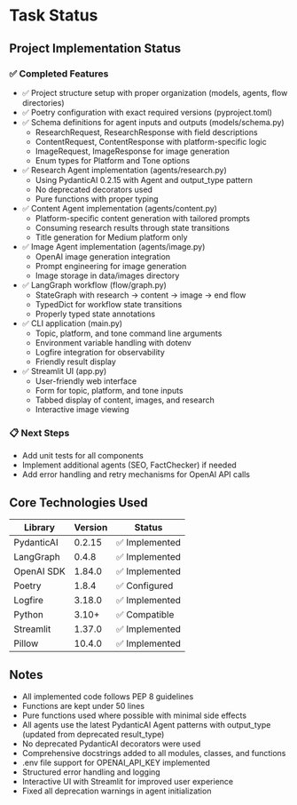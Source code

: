 # Task Status

## Project Implementation Status

### ✅ Completed Features
- ✅ Project structure setup with proper organization (models, agents, flow directories)
- ✅ Poetry configuration with exact required versions (pyproject.toml)
- ✅ Schema definitions for agent inputs and outputs (models/schema.py)
  - ResearchRequest, ResearchResponse with field descriptions
  - ContentRequest, ContentResponse with platform-specific logic
  - ImageRequest, ImageResponse for image generation
  - Enum types for Platform and Tone options
- ✅ Research Agent implementation (agents/research.py)
  - Using PydanticAI 0.2.15 with Agent and output_type pattern
  - No deprecated decorators used
  - Pure functions with proper typing
- ✅ Content Agent implementation (agents/content.py)
  - Platform-specific content generation with tailored prompts
  - Consuming research results through state transitions
  - Title generation for Medium platform only
- ✅ Image Agent implementation (agents/image.py)
  - OpenAI image generation integration
  - Prompt engineering for image generation
  - Image storage in data/images directory
- ✅ LangGraph workflow (flow/graph.py)
  - StateGraph with research → content → image → end flow
  - TypedDict for workflow state transitions
  - Properly typed state annotations
- ✅ CLI application (main.py)
  - Topic, platform, and tone command line arguments
  - Environment variable handling with dotenv
  - Logfire integration for observability
  - Friendly result display
- ✅ Streamlit UI (app.py)
  - User-friendly web interface
  - Form for topic, platform, and tone inputs
  - Tabbed display of content, images, and research
  - Interactive image viewing

### 📋 Next Steps
- Add unit tests for all components
- Implement additional agents (SEO, FactChecker) if needed
- Add error handling and retry mechanisms for OpenAI API calls

## Core Technologies Used
| Library        | Version     | Status |
|----------------|-------------|--------|
| PydanticAI     | 0.2.15      | ✅ Implemented |
| LangGraph      | 0.4.8       | ✅ Implemented |
| OpenAI SDK     | 1.84.0      | ✅ Implemented |
| Poetry         | 1.8.4       | ✅ Configured |
| Logfire        | 3.18.0      | ✅ Implemented |
| Python         | 3.10+       | ✅ Compatible |
| Streamlit      | 1.37.0      | ✅ Implemented |
| Pillow         | 10.4.0      | ✅ Implemented |

## Notes
- All implemented code follows PEP 8 guidelines
- Functions are kept under 50 lines
- Pure functions used where possible with minimal side effects
- All agents use the latest PydanticAI Agent patterns with output_type (updated from deprecated result_type)
- No deprecated PydanticAI decorators were used
- Comprehensive docstrings added to all modules, classes, and functions
- .env file support for OPENAI_API_KEY implemented
- Structured error handling and logging
- Interactive UI with Streamlit for improved user experience
- Fixed all deprecation warnings in agent initialization
